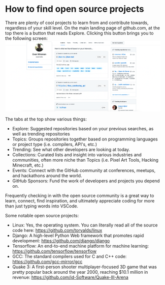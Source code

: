 # How to find open source projects

There are plenty of cool projects to learn from and contribute towards, regardless of your skill level. On the main landing page of github.com, at the top there is a button that reads Explore. Clicking this button brings you to the following screen:
![Explore page](./img1.png)

The tabs at the top show various things:
* Explore: Suggested repositories based on your previous searches, as well as trending repositories
* Topics: Groups repositories together based on programming languages or project type (i.e. compilers, API's, etc.)
* Trending: See what other developers are looking at today.
* Collections: Curated lists and insight into various industries and communities, often more niche than Topics (i.e. Pixel Art Tools, Hacking Minecraft, etc.)
* Events: Connect with the GitHub community at conferences, meetups, and hackathons around the world.
* GitHub Sponsors: Fund the work of developers and projects you depend on.

Frequently checking in with the open source community is a great way to learn, connect, find inspiration, and ultimately appreciate coding for more than just typing words into VSCode.

Some notable open source projects:
* Linux: Yes, the operating system. You can literally read all of the source code here: https://github.com/torvalds/linux
* Django: A high-level Python Web framework that promotes rapid development: https://github.com/django/django
* Tensorflow: An end-to-end machine platform for machine learning: https://github.com/tensorflow/tensorflow
* GCC: The standard compilers used for C and C++ code: https://github.com/gcc-mirror/gcc
* Quake 3: A first-person shooter multiplayer-focused 3D game that was pretty popular back around the year 2000, reaching $10.1 million in revenue: https://github.com/id-Software/Quake-III-Arena


